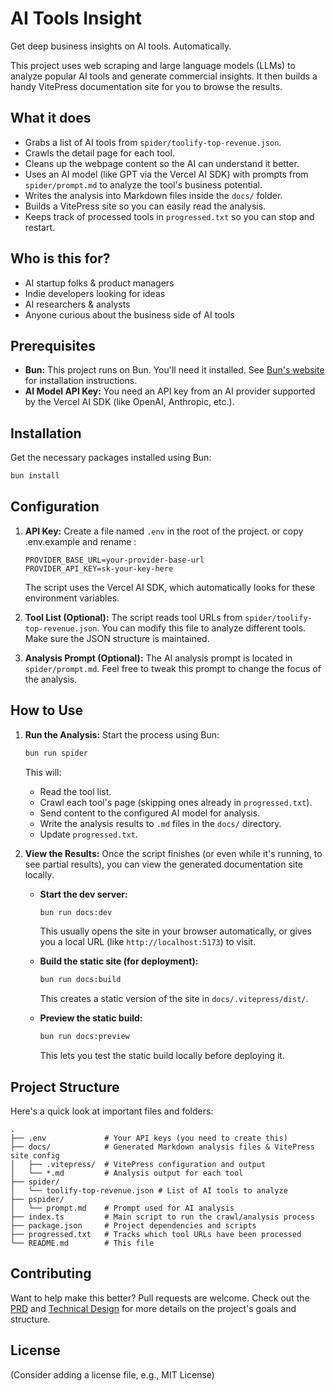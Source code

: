 # AI Tools Insight

Get deep business insights on AI tools. Automatically.

This project uses web scraping and large language models (LLMs) to analyze popular AI tools and generate commercial insights. It then builds a handy VitePress documentation site for you to browse the results.

## What it does

- Grabs a list of AI tools from `spider/toolify-top-revenue.json`.
- Crawls the detail page for each tool.
- Cleans up the webpage content so the AI can understand it better.
- Uses an AI model (like GPT via the Vercel AI SDK) with prompts from `spider/prompt.md` to analyze the tool's business potential.
- Writes the analysis into Markdown files inside the `docs/` folder.
- Builds a VitePress site so you can easily read the analysis.
- Keeps track of processed tools in `progressed.txt` so you can stop and restart.

## Who is this for?

- AI startup folks & product managers
- Indie developers looking for ideas
- AI researchers & analysts
- Anyone curious about the business side of AI tools

## Prerequisites

- **Bun:** This project runs on Bun. You'll need it installed. See [Bun's website](https://bun.sh) for installation instructions.
- **AI Model API Key:** You need an API key from an AI provider supported by the Vercel AI SDK (like OpenAI, Anthropic, etc.).

## Installation

Get the necessary packages installed using Bun:

```bash
bun install
```

## Configuration

1.  **API Key:** Create a file named `.env` in the root of the project. or copy .env.example and rename :

    ```.env
    PROVIDER_BASE_URL=your-provider-base-url
    PROVIDER_API_KEY=sk-your-key-here
    ```

    The script uses the Vercel AI SDK, which automatically looks for these environment variables.

2.  **Tool List (Optional):** The script reads tool URLs from `spider/toolify-top-revenue.json`. You can modify this file to analyze different tools. Make sure the JSON structure is maintained.

3.  **Analysis Prompt (Optional):** The AI analysis prompt is located in `spider/prompt.md`. Feel free to tweak this prompt to change the focus of the analysis.

## How to Use

1.  **Run the Analysis:** Start the process using Bun:

    ```bash
    bun run spider
    ```

    This will:

    - Read the tool list.
    - Crawl each tool's page (skipping ones already in `progressed.txt`).
    - Send content to the configured AI model for analysis.
    - Write the analysis results to `.md` files in the `docs/` directory.
    - Update `progressed.txt`.

2.  **View the Results:** Once the script finishes (or even while it's running, to see partial results), you can view the generated documentation site locally.

    - **Start the dev server:**

      ```bash
      bun run docs:dev
      ```

      This usually opens the site in your browser automatically, or gives you a local URL (like `http://localhost:5173`) to visit.

    - **Build the static site (for deployment):**

      ```bash
      bun run docs:build
      ```

      This creates a static version of the site in `docs/.vitepress/dist/`.

    - **Preview the static build:**
      ```bash
      bun run docs:preview
      ```
      This lets you test the static build locally before deploying it.

## Project Structure

Here's a quick look at important files and folders:

```
.
├── .env             # Your API keys (you need to create this)
├── docs/            # Generated Markdown analysis files & VitePress site config
│   ├── .vitepress/  # VitePress configuration and output
│   └── *.md         # Analysis output for each tool
├── spider/
│   └── toolify-top-revenue.json # List of AI tools to analyze
├── pspider/
│   └── prompt.md    # Prompt used for AI analysis
├── index.ts         # Main script to run the crawl/analysis process
├── package.json     # Project dependencies and scripts
├── progressed.txt   # Tracks which tool URLs have been processed
└── README.md        # This file
```

## Contributing

Want to help make this better? Pull requests are welcome. Check out the [PRD](./.ai/PRD.md) and [Technical Design](./.ai/TechnicalDesign.md) for more details on the project's goals and structure.

## License

(Consider adding a license file, e.g., MIT License)
